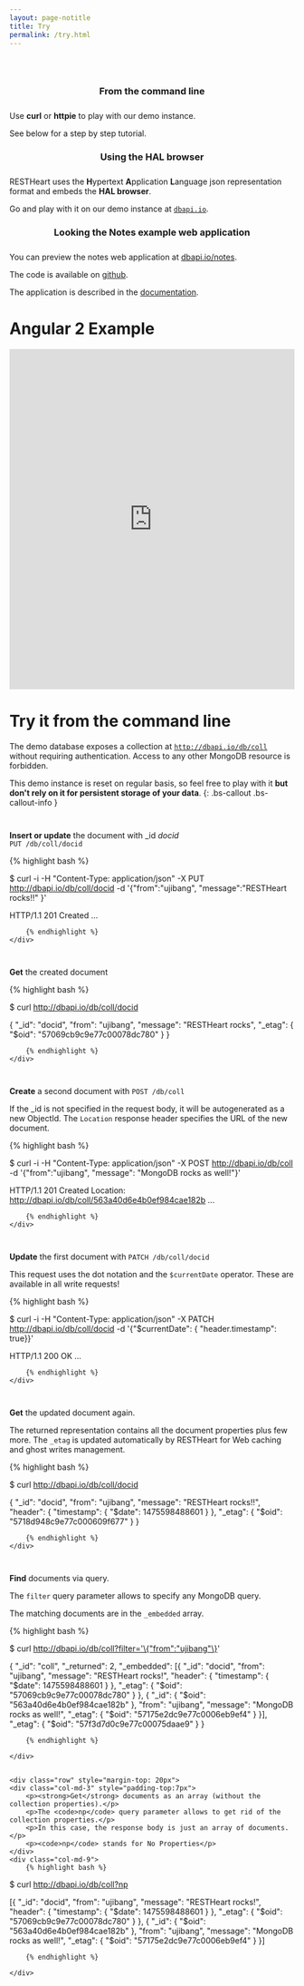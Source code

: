 ```yaml
---
layout: page-notitle
title: Try
permalink: /try.html
---
```


<section class="slice" id="questions" style="padding-top: 30px">
    <div class="container">
        <article class="col-sm-12 col-md-4">
            <section>
                <h3 style="text-align:center; margin-bottom: 25px;">From the command line</h3>
                <p>Use <strong>curl</strong> or <strong>httpie</strong> to play with our demo instance.</p>
                <p>See below for a step by step tutorial.</p>
            </section>
        </article>
        <article class="col-sm-12 col-md-4">
            <section>
                <h3 style="text-align:center; margin-bottom: 25px;">Using the HAL browser</h3>
                <p>RESTHeart uses the <strong>H</strong>ypertext <strong>A</strong>pplication <strong>L</strong>anguage json representation format and embeds the <strong>HAL browser</strong>.</p>
                <p>Go and play with it on our demo instance at <a href="http://dbapi.io/browser/#/db/coll" target="_blank"><code>dbapi.io</code></a>.</p>
            </section>
        </article>
        <article class="col-sm-12 col-md-4">
            <section>
                <h3 style="text-align:center; margin-bottom: 25px;">Looking the Notes example web application</h3>
                <p>You can preview the notes web application at <a href="http://dbapi.io/notes" target="_blank">dbapi.io/notes</a>.</p>
                <p>The code is available on <a href="https://github.com/softinstigate/restheart-notes-example" target="_blank">github</a>.</p>
                <p>The application is described in the <a href="https://softinstigate.atlassian.net/wiki/x/AoBu" target="_blank">documentation</a>.</p>
            </section>
        </article>
    </div>
</section>

# Angular 2 Example

<iframe style="width: 100%; height: 600px" src="http://embed.plnkr.co/LmWwyj" frameborder="0" allowfullscren="allowfullscren"></iframe>

# Try it from the command line

The demo database exposes a collection at <a href="http://dbapi.io/browser/#/db/coll"><code>http://dbapi.io/db/coll</code></a> without requiring authentication. Access to any other MongoDB resource is forbidden.

This demo instance is reset on regular basis, so feel free to play with it <b>but don't rely on it for persistent storage of your data</b>.
{: .bs-callout .bs-callout-info }

<div class="row" style="margin-top: 20px">
    <div class="col-md-3" style="padding-top:7px">
        <p><strong>Insert or update</strong> the document with _id <i>docid</i><br />
        <code>PUT /db/coll/docid</code></p>
    </div>
    <div class="col-md-9">
        {% highlight bash %}

$ curl -i -H "Content-Type: application/json" -X PUT http://dbapi.io/db/coll/docid -d '{"from":"ujibang", "message":"RESTHeart rocks!!" }'

HTTP/1.1 201 Created
...

        {% endhighlight %}
    </div>
</div>

<div class="row" style="margin-top: 20px">
    <div class="col-md-3" style="padding-top:7px">
        <p><strong>Get</strong> the created document</p>
    </div>
    <div class="col-md-9">
        {% highlight bash %}

$ curl http://dbapi.io/db/coll/docid

{
	"_id": "docid",
	"from": "ujibang",
	"message": "RESTHeart rocks",
	"_etag": {
		"$oid": "57069cb9c9e77c00078dc780"
	}
}

        {% endhighlight %}
    </div>
</div>

<div class="row" style="margin-top: 20px">
    <div class="col-md-3" style="padding-top:7px">
        <p><strong>Create</strong> a second document with <code>POST /db/coll</code></p>
        <p>If the _id is not specified in the request body, it will be autogenerated as a new ObjectId. The <code>Location</code> response header specifies the URL of the new document.</p>
    </div>
    <div class="col-md-9">
        {% highlight bash %}

$ curl -i -H "Content-Type: application/json" -X POST http://dbapi.io/db/coll -d '{"from":"ujibang", "message": "MongoDB rocks as well!"}'

HTTP/1.1 201 Created
Location: http://dbapi.io/db/coll/563a40d6e4b0ef984cae182b
...

        {% endhighlight %}
    </div>
</div>

<div class="row" style="margin-top: 20px">
    <div class="col-md-3" style="padding-top:7px">
        <p><strong>Update</strong> the first document with <code>PATCH /db/coll/docid</code></p>
        <p>This request uses the dot notation and the <code>$currentDate</code> operator. These are available in all write requests!</p>
    </div>
    <div class="col-md-9">
        {% highlight bash %}

$ curl -i -H "Content-Type: application/json" -X PATCH http://dbapi.io/db/coll/docid -d '{"$currentDate": { "header.timestamp": true}}'

HTTP/1.1 200 OK
...

        {% endhighlight %}
    </div>
</div>

<div class="row" style="margin-top: 20px">
    <div class="col-md-3" style="padding-top:7px">
        <p><strong>Get</strong> the updated document again.</p>
        <p>The returned representation contains all the document properties plus few more. The <code>_etag</code> is updated automatically by RESTHeart for Web caching and ghost writes management.</p>
    </div>
    <div class="col-md-9">
        {% highlight bash %}

$ curl http://dbapi.io/db/coll/docid

{
	"_id": "docid",
	"from": "ujibang",
	"message": "RESTHeart rocks!!",
	"header": {
		"timestamp": {
			"$date": 1475598488601
		}
	},
	"_etag": {
		"$oid": "5718d948c9e77c000609f677"
	}
}

        {% endhighlight %}
    </div>
</div>

<div class="row" style="margin-top: 20px">
    <div class="col-md-3" style="padding-top:7px">
        <p><strong>Find</strong> documents via query.</p>
        <p>The <code>filter</code> query parameter allows to specify any MongoDB query.</p>
        <p>The matching documents are in the <code>_embedded</code> array.</p>
    </div>
    <div class="col-md-9">
        {% highlight bash %}

$ curl http://dbapi.io/db/coll?filter='\{"from":"ujibang"\}'

{
	"_id": "coll",
	"_returned": 2,
	"_embedded": [{
		"_id": "docid",
		"from": "ujibang",
		"message": "RESTHeart rocks!",
		"header": {
			"timestamp": {
				"$date": 1475598488601
			}
		},
		"_etag": {
			"$oid": "57069cb9c9e77c00078dc780"
		}
	}, {
		"_id": {
			"$oid": "563a40d6e4b0ef984cae182b"
		},
		"from": "ujibang",
		"message": "MongoDB rocks as well!",
		"_etag": {
			"$oid": "57175e2dc9e77c0006eb9ef4"
		}
	}],
	"_etag": {
		"$oid": "57f3d7d0c9e77c00075daae9"
	}
}

        {% endhighlight %}

    </div>
    

    <div class="row" style="margin-top: 20px">
    <div class="col-md-3" style="padding-top:7px">
        <p><strong>Get</strong> documents as an array (without the collection properties).</p>
        <p>The <code>np</code> query parameter allows to get rid of the collection properties.</p>
        <p>In this case, the response body is just an array of documents.</p>
        <p><code>np</code> stands for No Properties</p>
    </div>
    <div class="col-md-9">
        {% highlight bash %}

$ curl http://dbapi.io/db/coll?np

[{
	"_id": "docid",
	"from": "ujibang",
	"message": "RESTHeart rocks!",
	"header": {
		"timestamp": {
			"$date": 1475598488601
		}
	},
	"_etag": {
		"$oid": "57069cb9c9e77c00078dc780"
	}
}, {
	"_id": {
		"$oid": "563a40d6e4b0ef984cae182b"
	},
	"from": "ujibang",
	"message": "MongoDB rocks as well!",
	"_etag": {
		"$oid": "57175e2dc9e77c0006eb9ef4"
	}
}]

        {% endhighlight %}

    </div>
</div>